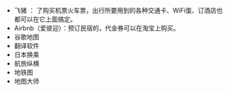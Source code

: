 

- 飞猪 ： 了购买机票火车票，出行所要用到的各种交通卡、WiFi蛋、订酒店也都可以在它上面搞定。
- Airbnb（爱彼迎）：预订民宿的，代金券可以在淘宝上购买。
- 谷歌地图
- 翻译软件
- 日本换乘
- 航旅纵横
- 地铁图
- 地图大师